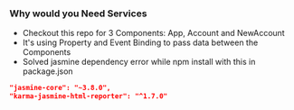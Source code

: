 ### Why would you Need Services

* Checkout this repo for 3 Components: App, Account and NewAccount
* It's using Property and Event Binding to pass data between the Components
* Solved jasmine dependency error while npm install with this in package.json
```json
"jasmine-core": "~3.8.0",
"karma-jasmine-html-reporter": "^1.7.0"
```
